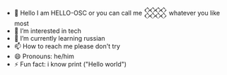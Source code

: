 - 👋 Hello I am HELLO-OSC or you can call me 𒐪 whatever you like most
- 👀 I’m interested in tech
- 🌱 I’m currently learning russian
- 📫 How to reach me please don't try
- 😄 Pronouns: he/him
- ⚡ Fun fact: i know print ("Hello world")
